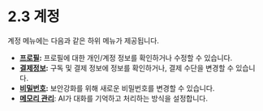 # 2.3 계정

계정 메뉴에는 다음과 같은 하위 메뉴가 제공됩니다.

* [**프로필**](2.3.1.md)**:** 프로필에 대한 개인/계정 정보를 확인하거나 수정할 수 있습니다.
* [**결제정보**](2.3.2.md)**:** 구독 및 결제 정보에 정보를 확인하거나, 결제 수단을 변경할 수 있습니다.
* [**비밀번호**](2.3.3.md)**:** 보안강화를 위해 새로운 비밀번호를 변경할 수 있습니다.
* [**메모리 관리**](2.3.4.md): AI가 대화를 기억하고 처리하는 방식을 설정합니다.
